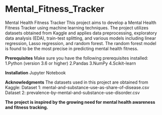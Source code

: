 # Mental_Fitness_Tracker

Mental Health Fitness Tracker
This project aims to develop a Mental Health Fitness Tracker using machine learning techniques. The project utilizes datasets obtained from Kaggle and applies data preprocessing, exploratory data analysis (EDA), train-test splitting, and various models including linear regression, Lasso regression, and random forest. The random forest model is found to be the most precise in predicting mental health fitness.

**Prerequisites**
Make sure you have the following prerequisites installed:
1.Python (version 3.6 or higher)
2.Pandas
3.NumPy
4.Scikit-learn

**Installation**
Jupyter Notebook

**Acknowledgments**
The datasets used in this project are obtained from Kaggle:
Dataset 1: mental-and-substance-use-as-share-of-disease.csv
Dataset 2: prevalence-by-mental-and-substance-use-disorder.csv

**The project is inspired by the growing need for mental health awareness and fitness tracking.**
